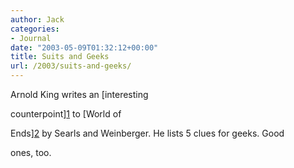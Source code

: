 ```yaml
---
author: Jack
categories:
- Journal
date: "2003-05-09T01:32:12+00:00"
title: Suits and Geeks
url: /2003/suits-and-geeks/
---
```


Arnold King writes an [interesting
  

  
counterpoint][1] to [World of
  

  
Ends][2] by Searls and Weinberger. He lists 5 clues for geeks. Good
  

  
ones, too.

 [1]: //www.techcentralstation.com/1051/techwrapper.jsp?PID=1051-250&CID=1051-031303B"
 [2]: http://www.worldofends.com/